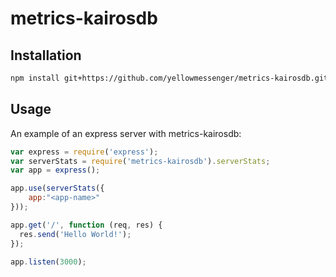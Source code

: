 # metrics-kairosdb

## Installation

``` bash
npm install git+https://github.com/yellowmessenger/metrics-kairosdb.git#0.1.3 --save
```

## Usage

An example of an express server with metrics-kairosdb:

``` js
var express = require('express');
var serverStats = require('metrics-kairosdb').serverStats;
var app = express();

app.use(serverStats({
    app:"<app-name>"
}));

app.get('/', function (req, res) {
  res.send('Hello World!');
});

app.listen(3000);
```

